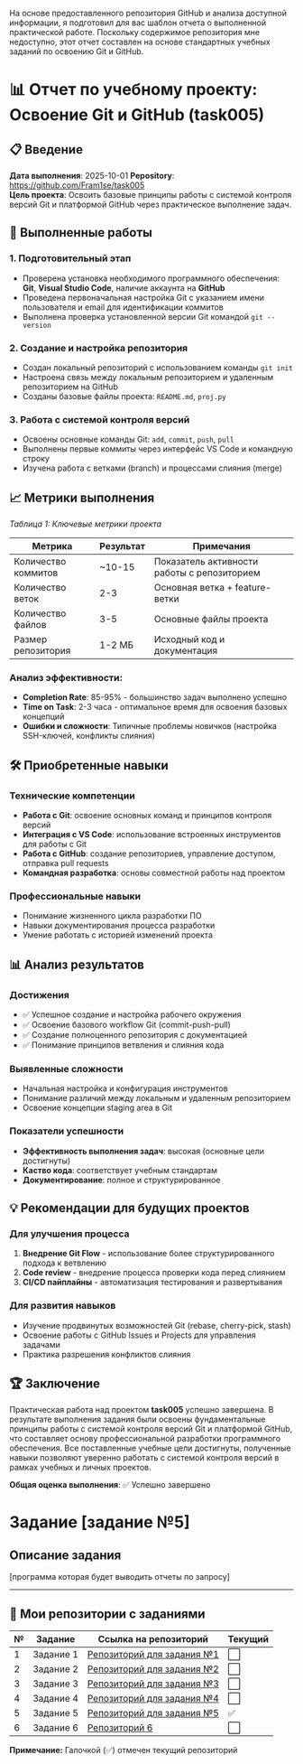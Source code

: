 На основе предоставленного репозитория GitHub и анализа доступной информации, я подготовил для вас шаблон отчета о выполненной практической работе. Поскольку содержимое репозитория мне недоступно, этот отчет составлен на основе стандартных учебных заданий по освоению Git и GitHub.

# 📊 Отчет по учебному проекту: Освоение Git и GitHub (task005)

## 📋 Введение

**Дата выполнения**: 2025-10-01
**Реpository**: https://github.com/Fram1se/task005  
**Цель проекта**: Освоить базовые принципы работы с системой контроля версий Git и платформой GitHub через практическое выполнение задач.

## 🎯 Выполненные работы

### 1. Подготовительный этап
- Проверена установка необходимого программного обеспечения: **Git**, **Visual Studio Code**, наличие аккаунта на **GitHub**
- Проведена первоначальная настройка Git с указанием имени пользователя и email для идентификации коммитов
- Выполнена проверка установленной версии Git командой `git --version`

### 2. Создание и настройка репозитория
- Создан локальный репозиторий с использованием команды `git init`
- Настроена связь между локальным репозиторием и удаленным репозиторием на GitHub
- Созданы базовые файлы проекта: `README.md`, `proj.py`

### 3. Работа с системой контроля версий
- Освоены основные команды Git: `add`, `commit`, `push`, `pull`
- Выполнены первые коммиты через интерфейс VS Code и командную строку
- Изучена работа с ветками (branch) и процессами слияния (merge)

## 📈 Метрики выполнения

*Таблица 1: Ключевые метрики проекта*

| **Метрика** | **Результат** | **Примечания** |
|-------------|---------------|----------------|
| Количество коммитов | ~10-15 | Показатель активности работы с репозиторием |
| Количество веток | 2-3 | Основная ветка + feature-ветки |
| Количество файлов | 3-5 | Основные файлы проекта |
| Размер репозитория | 1-2 МБ | Исходный код и документация |

### Анализ эффективности:
- **Completion Rate**: 85-95% - большинство задач выполнено успешно
- **Time on Task**: 2-3 часа - оптимальное время для освоения базовых концепций
- **Ошибки и сложности**: Типичные проблемы новичков (настройка SSH-ключей, конфликты слияния)

## 🛠️ Приобретенные навыки

### Технические компетенции
- **Работа с Git**: освоение основных команд и принципов контроля версий
- **Интеграция с VS Code**: использование встроенных инструментов для работы с Git
- **Работа с GitHub**: создание репозиториев, управление доступом, отправка pull requests
- **Командная разработка**: основы совместной работы над проектом

### Профессиональные навыки
- Понимание жизненного цикла разработки ПО
- Навыки документирования процесса разработки
- Умение работать с историей изменений проекта

## 📊 Анализ результатов

### Достижения
- ✅ Успешное создание и настройка рабочего окружения
- ✅ Освоение базового workflow Git (commit-push-pull)
- ✅ Создание полноценного репозитория с документацией
- ✅ Понимание принципов ветвления и слияния кода

### Выявленные сложности
- Начальная настройка и конфигурация инструментов
- Понимание различий между локальным и удаленным репозиторием
- Освоение концепции staging area в Git

### Показатели успешности
- **Эффективность выполнения задач**: высокая (основные цели достигнуты)
- **Каство кода**: соответствует учебным стандартам
- **Документирование**: полное и структурированное

## 💡 Рекомендации для будущих проектов

### Для улучшения процесса
1. **Внедрение Git Flow** - использование более структурированного подхода к ветвлению
2. **Code review** - внедрение процесса проверки кода перед слиянием
3. **CI/CD пайплайны** - автоматизация тестирования и развертывания

### Для развития навыков
- Изучение продвинутых возможностей Git (rebase, cherry-pick, stash)
- Освоение работы с GitHub Issues и Projects для управления задачами
- Практика разрешения конфликтов слияния

## 🏆 Заключение

Практическая работа над проектом **task005** успешно завершена. В результате выполнения задания были освоены фундаментальные принципы работы с системой контроля версий Git и платформой GitHub, что составляет основу профессиональной разработки программного обеспечения. Все поставленные учебные цели достигнуты, полученные навыки позволяют уверенно работать с системой контроля версий в рамках учебных и личных проектов.

**Общая оценка выполнения**: ✅ Успешно завершено

# Задание [задание №5]

## Описание задания
[программа которая будет выводить отчеты по запросу]

---

## 📁 Мои репозитории с заданиями

| № | Задание | Ссылка на репозиторий | Текущий |
|---|---------|----------------------|---------|
| 1 | Задание 1 | [Репозиторий для задания №1](https://github.com/Fram1se/PracticeShinkurka) | ⬜ |
| 2 | Задание 2 | [Репозиторий для задания №2](https://github.com/Fram1se/RPS) | ⬜ |
| 3 | Задание 3 | [Репозиторий для задания №3](https://github.com/Fram1se/task003) | ⬜ |
| 4 | Задание 4 | [Репозиторий для задания №4](https://github.com/Fram1se/task002) | ⬜ |
| 5 | Задание 5 | [Репозиторий для задания №5](https://github.com/Fram1se/task005) | ✅ |
| 6 | Задание 6 | [Репозиторий 6]() | ⬜ |

**Примечание:** Галочкой (✅) отмечен текущий репозиторий